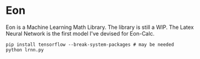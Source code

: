# Eon

Eon is a Machine Learning Math Library. The library is still a WIP. 
The Latex Neural Network is the first model I've devised for Eon-Calc.

```
pip install tensorflow --break-system-packages # may be needed
python lrnn.py
```

